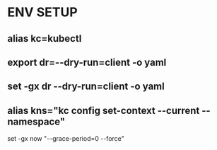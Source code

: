 # ENV SETUP
## alias kc=kubectl
## export dr=--dry-run=client -o yaml 
## set -gx  dr --dry-run=client -o yaml
## alias kns="kc config set-context --current --namespace"
set -gx now "--grace-period=0 --force"
